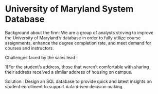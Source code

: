 
# University of Maryland System Database
Background about the firm:
We are a group of analysts striving to improve the University of Maryland’s database in order to fully utilize course 
assignments, enhance the degree completion rate, and meet demand for courses and instructors.



Challenges faced by the sales lead :

1)For the student’s address, those that weren’t 
comfortable with sharing their address received a similar address of housing on campus.


Solution :
Design an SQL database to provide quick and latest insights on student enrollment to support data driven decision making.
